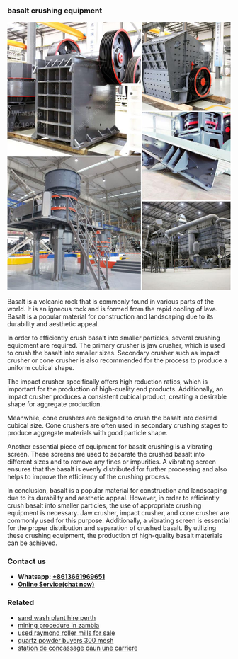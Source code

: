 <h3>basalt crushing equipment</h3><img src='1708499232.jpg' alt=''><p>Basalt is a volcanic rock that is commonly found in various parts of the world. It is an igneous rock and is formed from the rapid cooling of lava. Basalt is a popular material for construction and landscaping due to its durability and aesthetic appeal.</p><p>In order to efficiently crush basalt into smaller particles, several crushing equipment are required. The primary crusher is jaw crusher, which is used to crush the basalt into smaller sizes. Secondary crusher such as impact crusher or cone crusher is also recommended for the process to produce a uniform cubical shape.</p><p>The impact crusher specifically offers high reduction ratios, which is important for the production of high-quality end products. Additionally, an impact crusher produces a consistent cubical product, creating a desirable shape for aggregate production.</p><p>Meanwhile, cone crushers are designed to crush the basalt into desired cubical size. Cone crushers are often used in secondary crushing stages to produce aggregate materials with good particle shape.</p><p>Another essential piece of equipment for basalt crushing is a vibrating screen. These screens are used to separate the crushed basalt into different sizes and to remove any fines or impurities. A vibrating screen ensures that the basalt is evenly distributed for further processing and also helps to improve the efficiency of the crushing process.</p><p>In conclusion, basalt is a popular material for construction and landscaping due to its durability and aesthetic appeal. However, in order to efficiently crush basalt into smaller particles, the use of appropriate crushing equipment is necessary. Jaw crusher, impact crusher, and cone crusher are commonly used for this purpose. Additionally, a vibrating screen is essential for the proper distribution and separation of crushed basalt. By utilizing these crushing equipment, the production of high-quality basalt materials can be achieved.</p><h3>Contact us</h3><ul><li><strong>Whatsapp:&nbsp;<a href="https://wa.me/8613661969651">+8613661969651</a></strong></li><li><a href="https://swt.shibang-china.com/?git&amp;zhl&amp;basalt crushing equipment"><strong>Online Service(chat now)</strong></a></li></ul><h3>Related</h3><ul><li><a href='sand wash plant hire perth.md'>sand wash plant hire perth</a></li><li><a href='mining procedure in zambia.md'>mining procedure in zambia</a></li><li><a href='used raymond roller mills for sale.md'>used raymond roller mills for sale</a></li><li><a href='quartz powder buyers 300 mesh.md'>quartz powder buyers 300 mesh</a></li><li><a href='station de concassage daun une carriere.md'>station de concassage daun une carriere</a></li></ul>
